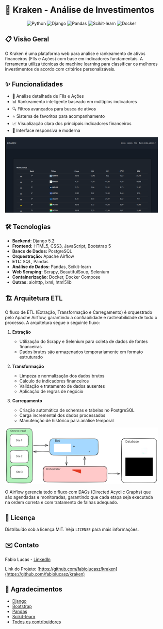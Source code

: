 # 🏦 Kraken - Análise de Investimentos

<div align="center">
  <img src="https://img.shields.io/badge/Python-3.8+-blue?style=for-the-badge&logo=python&logoColor=white" alt="Python">
  <img src="https://img.shields.io/badge/Django-5.2-092E20?style=for-the-badge&logo=django&logoColor=white" alt="Django">
  <img src="https://img.shields.io/badge/Pandas-2.3-150458?style=for-the-badge&logo=pandas&logoColor=white" alt="Pandas">
  <img src="https://img.shields.io/badge/Scikit--learn-1.7.0-F7931E?style=for-the-badge&logo=scikit-learn&logoColor=white" alt="Scikit-learn">
  <img src="https://img.shields.io/badge/Docker-2496ED?style=for-the-badge&logo=docker&logoColor=white" alt="Docker">
</div>

## 📋 Visão Geral

O Kraken é uma plataforma web para análise e rankeamento de ativos financeiros (FIIs e Ações) com base em indicadores fundamentais. A ferramenta utiliza técnicas de machine learning para classificar os melhores investimentos de acordo com critérios personalizáveis.

## ✨ Funcionalidades

- 🏦 Análise detalhada de FIIs e Ações
- 📊 Rankeamento inteligente baseado em múltiplos indicadores
- 🔍 Filtros avançados para busca de ativos
- ⭐ Sistema de favoritos para acompanhamento
- 📈 Visualização clara dos principais indicadores financeiros
- 🚀 Interface responsiva e moderna

<img src="pics/image.png" alt="Acoes">

## 🛠️ Tecnologias

- **Backend:** Django 5.2
- **Frontend:** HTML5, CSS3, JavaScript, Bootstrap 5
- **Banco de Dados:** PostgreSQL
- **Orquestração:** Apache Airflow
- **ETL:** SQL, Pandas
- **Análise de Dados:** Pandas, Scikit-learn
- **Web Scraping:** Scrapy, BeautifulSoup, Selenium
- **Containerização:** Docker, Docker Compose
- **Outras:** aiohttp, lxml, html5lib

## 🏗️ Arquitetura ETL

O fluxo de ETL (Extração, Transformação e Carregamento) é orquestrado pelo Apache Airflow, garantindo a confiabilidade e rastreabilidade de todo o processo. A arquitetura segue o seguinte fluxo:

1. **Extração**
   - Utilização do Scrapy e Selenium para coleta de dados de fontes financeiras
   - Dados brutos são armazenados temporariamente em formato estruturado

2. **Transformação**
   - Limpeza e normalização dos dados brutos
   - Cálculo de indicadores financeiros
   - Validação e tratamento de dados ausentes
   - Aplicação de regras de negócio

3. **Carregamento**
   - Criação automática de schemas e tabelas no PostgreSQL
   - Carga incremental dos dados processados
   - Manutenção de histórico para análise temporal

![Arquitetura ETL](pics/arquitetura.svg)

O Airflow gerencia todo o fluxo com DAGs (Directed Acyclic Graphs) que são agendadas e monitoradas, garantindo que cada etapa seja executada na ordem correta e com tratamento de falhas adequado.




## 📄 Licença

Distribuído sob a licença MIT. Veja `LICENSE` para mais informações.

## ✉️ Contato

Fabio Lucas - [LinkedIn](https://www.linkedin.com/in/fabiolucamz/)

Link do Projeto: [https://github.com/fabiolucasz/kraken](https://github.com/fabiolucasz/kraken)

## 📌 Agradecimentos

- [Django](https://www.djangoproject.com/)
- [Bootstrap](https://getbootstrap.com/)
- [Pandas](https://pandas.pydata.org/)
- [Scikit-learn](https://scikit-learn.org/)
- [Todos os contribuidores](../../contributors)